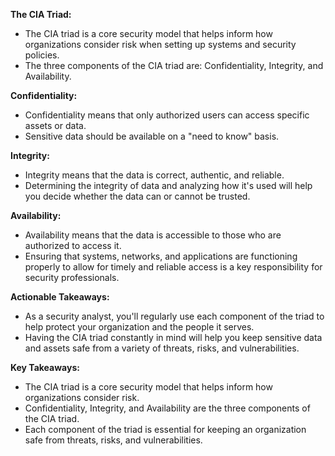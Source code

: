 **The CIA Triad:**

* The CIA triad is a core security model that helps inform how organizations consider risk when setting up systems and security policies.
* The three components of the CIA triad are: Confidentiality, Integrity, and Availability.

**Confidentiality:**

* Confidentiality means that only authorized users can access specific assets or data.
* Sensitive data should be available on a "need to know" basis.

**Integrity:**

* Integrity means that the data is correct, authentic, and reliable.
* Determining the integrity of data and analyzing how it's used will help you decide whether the data can or cannot be trusted.

**Availability:**

* Availability means that the data is accessible to those who are authorized to access it.
* Ensuring that systems, networks, and applications are functioning properly to allow for timely and reliable access is a key responsibility for security professionals.

**Actionable Takeaways:**

* As a security analyst, you'll regularly use each component of the triad to help protect your organization and the people it serves.
* Having the CIA triad constantly in mind will help you keep sensitive data and assets safe from a variety of threats, risks, and vulnerabilities.

**Key Takeaways:**

* The CIA triad is a core security model that helps inform how organizations consider risk.
* Confidentiality, Integrity, and Availability are the three components of the CIA triad.
* Each component of the triad is essential for keeping an organization safe from threats, risks, and vulnerabilities.
